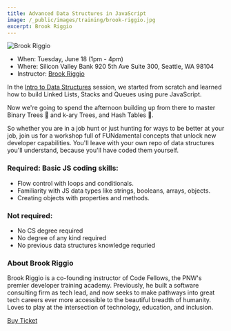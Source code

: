 ```yaml
---
title: Advanced Data Structures in JavaScript
image: /_public/images/training/brook-riggio.jpg
excerpt: Brook Riggio
---
```

![Brook Riggio](/_public/images/sharing/2024/trainings/advanced-data-structures.png)

* When: Tuesday, June 18 (1pm - 4pm)
* Where: Silicon Valley Bank 920 5th Ave Suite 300, Seattle, WA 98104
* Instructor: [Brook Riggio](https://www.linkedin.com/in/brookr/)

In the [Intro to Data Structures](./intro-data-structures) session, we started from scratch and learned how to build Linked Lists, Stacks and Queues using pure JavaScript. 

Now we're going to spend the afternoon building up from there to master Binary Trees 🌴 and k-ary Trees, and Hash Tables 🧩. 

So whether you are in a job hunt or just hunting for ways to be better at your job, join us for a workshop full of FUNdamental concepts that unlock new developer capabilities. You'll leave with your own repo of data structures you'll understand, because you'll have coded them yourself. 

### Required: Basic JS coding skills: 

- Flow control with loops and conditionals.
- Familiarity with JS data types like strings, booleans, arrays, objects.
- Creating objects with properties and methods. 

### Not required:

- No CS degree required
- No degree of any kind required
- No previous data structures knowledge requried

### About Brook Riggio

Brook Riggio is a co-founding instructor of Code Fellows, the PNW's premier developer training academy. Previously, he built a software consulting firm as tech lead, and now seeks to make pathways into great tech careers ever more accessible to the beautiful breadth of humanity. Loves to play at the intersection of technology, education, and inclusion. 

<div class="cta"><a href="/2024/tickets">Buy Ticket</a></div>
